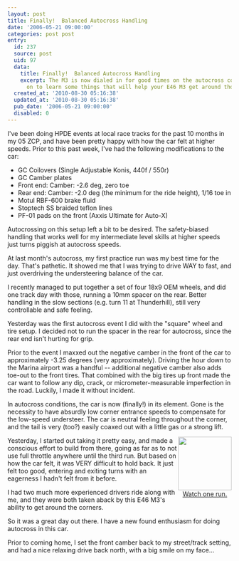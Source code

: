 ```yaml
---
layout: post
title: Finally!  Balanced Autocross Handling
date: '2006-05-21 09:00:00'
categories: post post
entry:
  id: 237
  source: post
  uid: 97
  data:
    title: Finally!  Balanced Autocross Handling
    excerpt: The M3 is now dialed in for good times on the autocross course.  Read
      on to learn some things that will help your E46 M3 get around those cones!
  created_at: '2010-08-30 05:16:38'
  updated_at: '2010-08-30 05:16:38'
  pub_date: '2006-05-21 09:00:00'
  disabled: 0
---
```

I've been doing HPDE events at local race tracks for the past 10 months in my 05 ZCP, and have been pretty happy with how the car felt at higher speeds.  Prior to this past week, I've had the following modifications to the car:
<ul>
<li>GC Coilovers (Single Adjustable Konis, 440f / 550r)
<li>GC Camber plates
<li>Front end: Camber: -2.6 deg, zero toe
<li>Rear end: Camber: -2.0 deg (the minimum for the ride height), 1/16 toe in
<li>Motul RBF-600 brake fluid
<li>Stoptech SS braided teflon lines
<li>PF-01 pads on the front (Axxis Ultimate for Auto-X)
</ul>
Autocrossing on this setup left a bit to be desired.  The safety-biased handling that works well for my intermediate level skills at higher speeds  just turns piggish at autocross speeds.  

At last month's autocross, my first practice run was my best time for the day.  That's pathetic.  It showed me that I was trying to drive WAY to fast, and just overdriving the understeering balance of the car.  

I recently managed to put together a set of four 18x9 OEM wheels, and did one track day with those, running a 10mm spacer on the rear.  Better handling in the slow sections (e.g. turn 11 at Thunderhill), still very controllable and safe feeling.

Yesterday was the first autocross event I did with the "square" wheel and tire setup.  I decided not to run the spacer in the rear for autocross, since the rear end isn't hurting for grip.

Prior to the event I maxxed out the negative camber in the front of the car to approximately -3.25 degrees (very approximately).  Driving the hour down to the Marina airport was a handful -- additional negative camber also adds toe-out to the front tires.  That combined with the big tires up front made the car want to follow any dip, crack, or micrometer-measurable imperfection in the road.  Luckily, I made it without incident.

In autocross conditions, the car is now (finally!) in its element.  Gone is the necessity to have absurdly low corner entrance speeds to compensate for the low-speed understeer.  The car is neutral feeling throughout the corner, and the tail is very (too?) easily coaxed out with a little gas or a strong lift.


<div style='float:right; text-align:center;'>
<a href='/video/watch.php?20060520-autox.mov'>
<img src='/video/video.thenobot.org/20060520-autox.mov.jpg' width='120'><br>
Watch one run.</a></div>
Yesterday, I started out taking it pretty easy, and made a conscious effort to build from there, going as far as to not use full throttle anywhere until the third run.  But based on how the car felt, it was VERY difficult to hold back.  It just felt too good, entering and exiting turns with an eagerness I hadn't felt from it before.

I had two much more experienced drivers ride along with me, and they were both taken aback by this E46 M3's ability to get around the corners.

So it was a great day out there.  I have a new found enthusiasm for doing autocross in this car.  

Prior to coming home, I set the front camber back to my street/track setting, and had a nice relaxing drive back north, with a big smile on my face...
 

